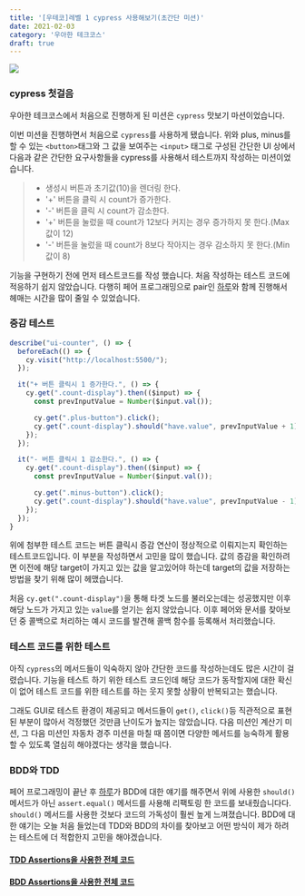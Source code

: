 ```yaml
---
title: '[우테코]레벨 1 cypress 사용해보기(초간단 미션)'
date: 2021-02-03
category: '우아한 테크코스'
draft: true
---
```


![](./images/simple-counter.png)

### cypress 첫걸음

우아한 테크코스에서 처음으로 진행하게 된 미션은 `cypress` 맛보기 마션이었습니다.

이번 미션을 진행하면서 처음으로 `cypress`를 사용하게 됐습니다. 위와 plus, minus를 할 수 있는 `<button>`태그와 그 값을 보여주는 `<input>` 태그로 구성된 간단한 UI 상에서 다음과 같은 간단한 요구사항들을 cypress를 사용해서 테스트까지 작성하는 미션이었습니다.

> - 생성시 버튼과 초기값(10)을 렌더링 한다.
> - '+' 버튼을 클릭 시 count가 증가한다.
> - '-' 버튼을 클릭 시 count가 감소한다.
> - '+' 버튼을 눌렀을 때 count가 12보다 커지는 경우 증가하지 못 한다.(Max 값이 12)
> - '-' 버튼을 눌렀을 때 count가 8보다 작아지는 경우 감소하지 못 한다.(Min 값이 8)

기능을 구현하기 전에 먼저 테스트코드를 작성 했습니다. 처음 작성하는 테스트 코드에 적응하기 쉽지 않았습니다. 다행히 페어 프로그래밍으로 pair인 [하루](https://github.com/365kim)와 함께 진행해서 헤매는 시간을 많이 줄일 수 있었습니다.

### 증감 테스트

```js
describe("ui-counter", () => {
  beforeEach(() => {
    cy.visit("http://localhost:5500/");
  });

  it("+ 버튼 클릭시 1 증가한다.", () => {
    cy.get(".count-display").then(($input) => {
      const prevInputValue = Number($input.val());

      cy.get(".plus-button").click();
      cy.get(".count-display").should("have.value", prevInputValue + 1);
    });
  });

  it("- 버튼 클릭시 1 감소한다.", () => {
    cy.get(".count-display").then(($input) => {
      const prevInputValue = Number($input.val());

      cy.get(".minus-button").click();
      cy.get(".count-display").should("have.value", prevInputValue - 1);
    });
  });
}
```

위에 첨부한 테스트 코드는 버튼 클릭시 증감 연산이 정상적으로 이뤄지는지 확인하는 테스트코드입니다. 이 부분을 작성하면서 고민을 많이 했습니다. 값의 증감을 확인하려면 이전에 해당 target이 가지고 있는 값을 알고있어야 하는데 target의 값을 저장하는 방법을 찾기 위해 많이 헤맸습니다.

처음 `cy.get(".count-display")`을 통해 타겟 노드를 불러오는데는 성공했지만 이후 해당 노드가 가지고 있는 `value`를 얻기는 쉽지 않았습니다. 이후 페어와 문서를 찾아보던 중 콜백으로 처리하는 예시 코드를 발견해 콜백 함수를 등록해서 처리했습니다.

### 테스트 코드를 위한 테스트

아직 `cypress`의 메서드들이 익숙하지 않아 간단한 코드를 작성하는데도 많은 시간이 걸렸습니다. 기능을 테스트 하기 위한 테스트 코드인데 해당 코드가 동작할지에 대한 확신이 없어 테스트 코드를 위한 테스트를 하는 웃지 못할 상황이 반복되고는 했습니다.

그래도 GUI로 테스트 환경이 제공되고 메서드들이 `get()`, `click()`등 직관적으로 표현된 부분이 많아서 걱정했던 것만큼 난이도가 높지는 않았습니다. 다음 미션인 계산기 미션, 그 다음 미션인 자동차 경주 미션을 마칠 때 쯤이면 다양한 메서드를 능숙하게 활용할 수 있도록 열심히 해야겠다는 생각을 했습니다.

### BDD와 TDD

페어 프로그래밍이 끝난 후 [하루](https://github.com/365kim)가 BDD에 대한 얘기를 해주면서 위에 사용한 `should()`메서드가 아닌 `assert.equal()` 메서드를 사용해 리팩토링 한 코드를 보내줬습니다다. `should()` 메서드를 사용한 것보다 코드의 가독성이 훨씬 높게 느껴졌습니다. BDD에 대한 얘기는 오늘 처음 들었는데 TDD와 BDD의 차이를 찾아보고 어떤 방식이 제가 하려는 테스트에 더 적합한지 고민을 해야겠습니다.

#### [TDD Assertions을 사용한 전체 코드](https://github.com/YUJO42/cypress-basic/)

#### [BDD Assertions을 사용한 전체 코드](https://github.com/YUJO42/cypress-basic/)
